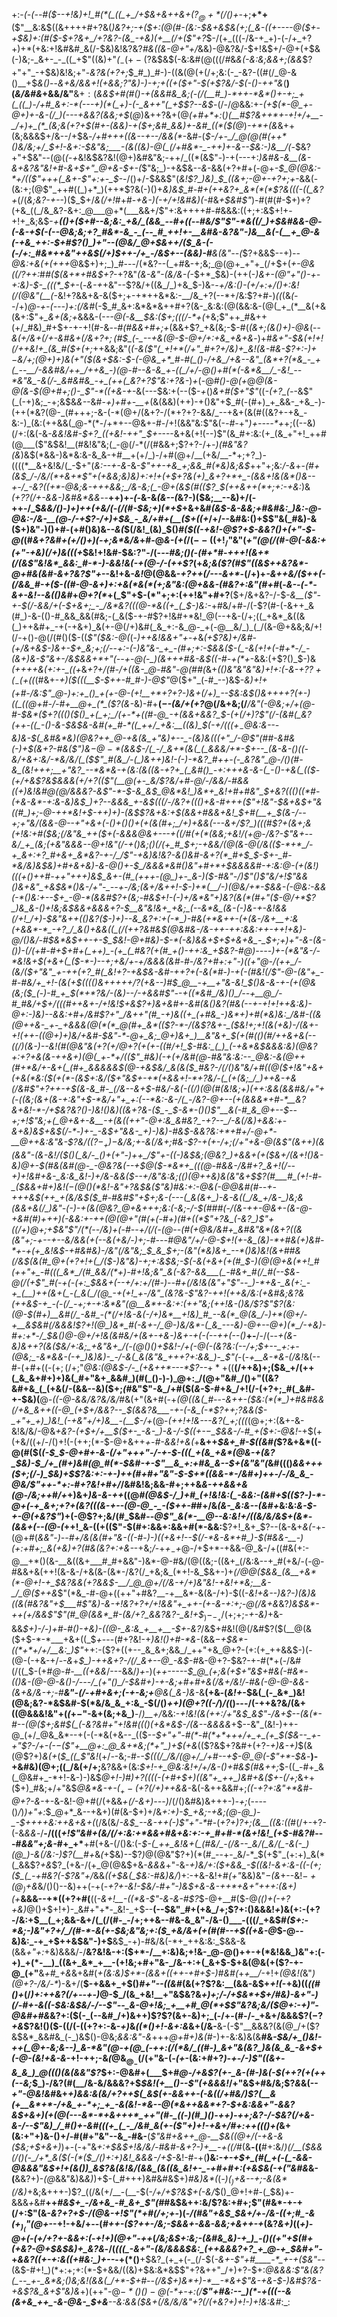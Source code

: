 +:-*(_-(_--#(*_$--+!&)+!_#(*(_((_+_/+$&+&++&+($?_@+*(/()+$-_+;__+*+__($"__&:&$((&++++#+?&(_)&?+;-+($+:(@(#-(&:-$&+&$&(+;(_&-((+----@($+-+$&)+:(#($-$+?&+_/+?&?-(&_-+&)(+__(/+($"+?_$-/(+_(((-/&-+_+)-(-/+_+?+)+*(+&:+!&#&#_&(/-$&)&!&?&?_#&((&-@+"+/_&&)-@&?&/-$+!&$+/-@+$($+$&(-)&;-_&+-_-_((_+$"((&)+"_(_$_-(+-($?&$&$(-&:&#(@(((/_#_&_&(-&:&;&&+;(&&_$?+"+"_-+$&)&!&;+"-_&?&(+?+;_$_#_)_#-)-((&(@(+(/+;&:(-_-&?-((#(/_@-&()__+$_&()_--_&+&/&*&*+!(+&*&;$?$"&)-)-*+;+((+($+"-$(+$?&/-$(-()-++"&_(__)(*&/&#&*+&&/&"__&$+:($_&&$+#(#()-+(&&#&_&;(-(/(__#_)-*++-*&*()+-+;_+(_((_)-/+#_&+:-*(---+)(*(_+)-(-_&++"(_+$$?--&$_-(/-/_@_&&:+-_(+$(*-@_+-@+)+-&-(/_)(---+&&?(&&;+$_(_@_)&++?&+(@_(+#+*+:_(_)(__#$?&++*+-+!+/+__-_/+)+_(*_(&;&(+?+$(#+-(&&)-$+$($+;&#_&&)+-&#_((*($(@_)_-+*+(&_&++(&;&&&$+/&--/+$&_-/+#+++((&--+--/&&(*_-&#-(_$-/+-_/_@(@(#(++*()&/&;+/_$+!-&+:-$&"&;___-(&((&)-@(_(/+#&*-_-++)+-&--$&:-)&__/(-_$&?+"+$&"--(@(*(-+*&!&$&?&!(@+)&#&"&;-++/_((*(&$"-)-+(---+:_)&#&-&__(&-&+&?&"&!+#-&+$+"_@+&-$+-(_$"&;_)-+&$&*--&*-&&(+?+#+(-@+*-$_@(@&:-*+/(($"_+++_(_&+-$"+:+-_$-*-/()+/-$&&$"(*&!$?_)&)_$_((&+;-@+-+?+;+*-&&(-(&:+;(@$"_++#((_)+*_)(++*$?&(-)()+*&)&$_#-#+(++&?+_&*(*(*$?&(((-((_&?+*(/(*&;&?-+-*-)($_$+/_&(/+!_#+#-_+&-)(-+/+!&#&)(-_#&_+$&#$"_)-#(#(#-$+)+?(+&_((_/&_&?-&+:_@___@+*(___&&+/$"+:&++++#-#&&&:((+;+:&$+!+-+!+_&;&$-*+__(()+_($+#--&;&:_+&/_(&&_--#+((--#&/$"$"-*&((/_)+$&#&&-@_-(-&-_+_$(-(--@&;&;+?_#&*-&_-_(--_#_++!+-__&#&-&?&"-)&__&(-(__+_@-&(-+&_++:-$+#$?()_)+"--(@&/_@+$&++/($_&-(-(-/+:_#&*++&"++&$(/+)_$++-/+_-/&$+--(&&_)-#__&(&"-*_-(_$?+&&$--+)_--@&:+*&(+(+*++_@&$+)+;_)_#---/(*&?--(_+#&-+;&;_@(@+_+"+_(/+$+(_+-@&*(*(/$?+$+:_#_#($(&+*+#&$+?_-+?&"_(&-&"-(&/&-(_-$+*_$&)-(++(-_)&+-$(@$"+"()-*+-+:&)-$-_(((*_$+*-_(-_&-+_+&"--$?&/+((&_/_)+&_$-)&-_-+/&:()-(+/+:+/()+:&!(/(@&"(__(_-&!+?&&+&-&($+;+-+*++&*&:-__/&_+?(--*+/&:$?+#-)_((_(&_(--_/+)_@-+-(---)+:(/&#_(-$_#_&+:&*&*&++#+?(&-_&:&:(@(&&:&-(@(_+_(*__&(+&(&+:$"+*_&+(&;+*&&&-(-_--@(-&__$&:($+;(((/-*+(_+&;$"++_#&++(+/_#&)_#+$+-+-+!(#-&_--#(#&&+#+;+_(&&+$?_+&(&;-$-#(*(&+;(&()+)-@&*(--*&(+/&+(/+-&#&+(/&$+?+;($_#_$_(-_--+&(@-$-@+/+:+&_+&+&*-)+#_&+"-$&(+!+!(/++&!+_(&_#($+(+;_++&&;&"(_(-&($"(_+!+*(/+"_#+?+/&)+_&!(&-#&-$?+:-)+$-$&/+;(@+)+)&(+"($(&+$&:-$-(-@&_+*_#-#(_()-/+&_/+&--&"_(&*+?(*&_-_+(_--__/-&&#&/++_/++&_-)(@-#--&-&_+-((_/+/-@()+#(*(-&*&__/_-&!_--*&"&_-&(/-_&#&#&_-+_(++(_&?+?$"&:+?&-_)_+_(-@_#()-@(+_@_@(&-@(&-$(@+#+;()-_$"-*((+&-+-_&(---$&:+(--($-_+_()_&+#($+"$"_((*-(+?_(-*-&$"(_(-+)&;_-+;&$&*&--*&#-*+)+#+-__+*(&(&&)(++)-+()&"+$_#(-(#+)_+_&&-_+&_-)-(++(*&?(@-_(#+++;-&-(-*(@+/(&+?-/(*+?+?-&&/_--+&+(&(#((&?+-+&_-&:-)_(&:(++&&(_@-*(*-/+*+--@&+-#-/+!(&&"&:$"&(-_-#-_+"_)+----*+_+;((--&)(/+:(&(-&-_&&!&#-$+?_((+&!-++"_$+-_---&+&(+!(--)$"(&_#+:&:(+_(&_+"+!_++#(@___($"&$&!__(#&!&"&;(_-@(/-*(/(#&&+;$?+?-/+_-)(#&"&?(&_)&$(*&&-)&*&:&-&_&-+#__+(+/_)-/+#(@+/__(+&/__-*+;+?_)-((((*__&+&!&/(_-$+"(_&:--+-&_-&-_$"++-+&_+;&&_#(*&)&;&$_++"+;&:_/-&_+-_(#+(&$_/-/&/(*+&+*$"+(+&&;&)&)+:+!+(+$+?&(+)_&+?+*+_-(&&+!&(&*()&--+-/_-&?((+*-@&;&-+++&&;_/&-&;(_-@+(&$(#(($?_$(++&++(*+;+:-+&:_)&_(+$?$?(/+-&&-)&#&*&&_--__++)+_-(-_&-&*(&--(*&?-)($&;__--&)+/(-++-/_$_&&/()-)+)++(+&/(-(/(#-$&;+)(*+$_+&+&#_(&$-&-&&;+#&#&:_)&:-@-@&:-/&-__(@-/-+$?-/+)+$&_-_&/+#+(__($+((+_/+/--&#&:()+$$"&(_#&)-&($+)&"-)()+#-(+#()&)&-_-&(_$(/&!_(&)_$()_#($((-+&!-@$?+$-&&?()+(+"-$-@(_(#_&+?&#+(+/()+)(-+;&*&/&_+#-@_&-(+(_/($--((+!_/$"&"(_+"(@(/(#-@(*-&&:+(+"-+&)(/+)&*(((+_$&!+!&#-$&:$?$"-/(-_--#&;()(-(#+*_#-_+++!(&+*(/(&$"&!&*_&&:_#-*-)-&&!&(-+(@-/-(++$?_(+*&;&($?(#$"($($&$++&?&*-@+#&(&#-&+?&?$"+*--&!+&_-&!_@(@&&-_+?++(/-*-*-&+*_-(/+)+_-&++&/($++(-(/&&_#-+($-((#-@-&+)+:+&(*&$(*($+;&"&:(@+&&-(#&?+:&"(#+#_(-_&--(-*-&+-&!--&(()&#_+_@+?(*_+(_$"+$-$(*$"+;+:(++!&"+#+?__($+/&+&?-/-$-_&__($"-+-$(/-&&/+(-$+&+;_-_/&*&?(((@-*&((+_(_$-)&:-_+#&/+#-/(-$?(#-(-&++_&(#_)-&-(()-#_&&_&&(#&;-(_&($-+-#$?+!&#+*&!_@(--+&-(/+;((_+&*_&((&(_)++&#+_-+(-+&+)_&(+-@(/+)&#(_&_+:-&_@-_+(-@__&/_)_(_/(&-@+&&;&/+!(/-+()-@(/(#()($-((_$"($&:-@(_(-_)++&!&&+"+-+_&_(+$?&)+/&#-(+/&+&$-)&+-$+_&;+;(/--+:-(-)&"&-_+_-(#+;+:-$&&($-(_-&(+!+(-#+*-/_-(&+)&-$"&$+$-/&$&&+*+"(--+-@(-_)(&+++#&-&$($($-#-+(*+_-&&:(+$?()_$-)&*_(++++&(+:_+-_((+*&*+?+/(#-/_+((&-___@-#&"-@(#_#(*&+_(()&"&"&"&)+!+:(-&*-*+?$?+(_-($+((_(#&+-_+)($(((__$-$++-#_#-)-@$"_@($+"_(-#_--)&$-*&)+!+(+#-/&:$"_@-)+:+_()_+(+-@-(+!__+*+?+?-)&+(/+)_--$&:&$()&++++?(+-)((_((@+#-/-#+__@+_(*_($?(&-*&)-#+__(_$-$-(&/+(+?_@(/&+&;(/___/&"(*-@&;+/+*(@-#-__$&*($+?__((()($()_+(_+;_/(+-*+((#-@_-+(&&+&&?_$-(+$(/+)$?$"(/-(&#(_&?(++-((_-()-&-$&$&-&#(+_#-*((_++/_+&:__((&)_$(-+/(((__$+_-$_@&:_&--_-&)_&-$(_&#&*&)(@&?++_@-+&(&_+"&)+--_-(&)&(((+"_/-@$"(#_#-_&#&(-)+$(&+?-#&($"_)&$-@-*($_&&$-/(_-/_&+*(&(_(_&&&/+*-$+-__-*_(&-&-()(*_(-&_/+&+:&/-*&/&/(_(__$$"_#(&_/-(_)&++)&!-(-)-*&?_#++-(-_&?&"_@-/()(#-&_(&!+++;__+"&?_--*&*&-+(&:(&((&-+?+_(_&#()_-+:+++&-&-(_-()-+&(_(($-(+/+&$?&$&&&(+/+?((__$"(__@(+-_&/$?&/+#-@_/-/&&_/-#&*&$((+$_)&!&#_@(@_/&&&?_-&*$"-*-$-*&_&$_@&*&!_)&*+_&!+#+#&"_$+*&?((()_((*_#-(+&_-&*_-+:&-&)&$_)+?--&&&_+-&$(*_((/-/&?+((_()+&-#+++*(*$"+!&"-$&+&$+"&((#_)+;-@-++*&!+$-++)+)-(&$$?&+&:+$(&&+_#&&+_&!_$+#(__+_$(&-/--+;+"&/(&&*-@--+"+&_+(-()_+()()+(+(&*(#+;_/+)+&&$($---&+/$?_)(((#$?+*(&+;__&(+!&:+#($&;(/&"&_++($+(-&&&_@&_+---+((/_#(+(*(&&;+_&!_/(+_@-/&?-*$"&+--&/_+_(&;(+&"&&&--@+!&"(/-+()&;()(/(+_#_$+;-+&*&/(@(&-@(/&(($-*+*_/-+_&+:+?_#+&+_&*&?-+-/_/$"-+&)&!&?-&()&#-&+?(*_#+$_$-$+-_#-*&/&)&$&)__+#+&+&_)-&-@()+-_$_/&&&*&#()&"+#+*+$&&&*&#_-+:&:_@-(+*_(&!_)(((+()_++#-++"+++)&$_&+-(#_(+++-(@_)+-_&-)($-#&"-/_)$"()$"&/+!$"&&()&+&"_+&$&*()&-_/+"_-_--__+-/&;(&+/&++!-$-)+*(__/-)(@&/+*-$_&&-_(-@&:-&&$($-*()&:+--$+_-@-*(&&#$?+(&;-__#&$+!-(-)+/&*&"+)&?(&(*(#+"($-@_/+*$?_)&_&-()+!&;&$&&+&&&+?-$__&"&!&+_+&;_(--&*&_(&-(-)&-+-&!&&(/+!_/+)-$&"&++(()&?($-)+)--&_&?+:+(-*_)-#&(+*&++-(+(&-/&+__+:&(+&&*-*_-+?_/_&()+&&((_(/(++?&#&$(@&#&-_/&-++-++:_&&:_++_-++!_+&)-@_/()&/-#_$&*&$+__+-_+_-$_$&!-@+#&)-$-*(-&)&&+$+$+&+&_-_$+;+)+"-&-(&-()_)-(_/(*+#-#+$+#+(_++)_-(+_(_#&?(+(#_+()-++:&_+$&?-#_@_)_----)+_-*(*__&"_&-/-*&!_&+$(+&+(_($-*-)--+;+_&/+-+/&&_&(_&#-#-/&?+#+:+"-)((+"_@-/__(*++_/-(&/(*_$+"&"_+-++(+?_#(_&!+?-+&$&-&#-++?+(_-&_(*_#-)-+(-(#&!(/$"-@-(&"+_-#-#&/+_+!-(&(+$((((_)&++++$+/$?(+&--)_#_$_@__-+__+"&-&!_$()&-&-+-(+(@&(&;($_(-)-#_+_$(*_$+*$?&/-(&)--_/-+&&_#$"--+((*&#_/&)()_/--+__@_/-#_#&/+$+/($($(#++&+-/+!&!_$+&$?+)&+&#+-&#(*&*()&?(#&_(--_+-+!+!++&:&)-@+:-)&)--_&&:+#+/&#$?+"_/&++"(#_-+)&((+_(+#&_-)&*+)+#(*&)&:_/&#-((&(@++&-_+-_+&&&(@(*(*_@(#+_&*(($?-*-/(__&$?&+-_($&!+;+!(&(+&)-/(_&+-$+!($++-((@+)+)&/+_&#-$&"-*-@+_&;_@+)&+_)__&"&+_$(+(#(_()(#_/++_&+&(--((/_)(&_-_)-*-_&!(#(@&"&(+?(_+/_@+?(+(+-((#_/+!_$-#&:_(_)_(-+&*&$&*&*&:&)(@&?+:+?+&(_&-++&_+)(@(_+*-*+/(($"_#&)(-+(+/&#(@-#&"&:&:--_@&:-&(@++(#+*&/+-&+(_(#+_&&&&&$(@-+&$&/_&(&($_#&?-/(/()__&"&/+#((_@($+!&"+&+(+&(*&:($(+(*-(&$+:&/($+"&$+-+*(+&&+!-*+?&/-(_(+(&;_/_)++&-+&(/&#$"+?++_-+$(&-&_#-_(/&--&+$-#&/-&(*_-_((*_/_)(@(#(_&!&;+)(++:_&&*(&&#&/+"+*(-(*(_&;(&_+(*&-+:&"+$-*&/+"+_+:(--*&:-&-/(_-/&?-@+--(+(&&&*+#-*__&?&+&!-*-/+$&?&?()-*_)&!()&)((_&+?&-($_-_$-*&*-(_)()$"__&(-#_&_@+--$--+;+!$"&;+(_@+&+-&__-+(&((++"-@+:&_&#&?_-+?--_/-&(/&)+&&:+-&+&)&$+&_$(/-*-)+-_-&$+"&&-_+)-)&)-#&$-&&?&:+*+#+/-@+*-__@++&:&"&-$?&__/(($?-_+)-$&/&;+-&(_/_&+;_#&-$?-+(+-/+;(/+"+&-@(&$"(_&++)(&(&&"-(_&-_&!_/($()(_&/-_()+(+"-)++_/$"+-((-)&$&;(@&?_)+&&+(+($_&+/(&+!()&-&)_@+_-$(#&(&#(@-_-@&?&(--+$_@($-*&*+_(((@-#&&-/&#+?_&+!(/--+)+!&#+&-_&:&_&!-)+/&-&&($--+/&"&:&;((_)(@++&)&(&"&+_$$?(#___#_(+!-#-_($&&+#+)&!($-$(@()(*&!_-&"+?&$&($"&)_#&:+:-@&(-@_@&#(#--+_-+++&$(++_+(&/&$($_#-#&#$"+$+;&-(---(_&(&+_)-&-&((_/&_+/&-_)&;&(&&+&(/_)&"-(-)-+(&(@&?_@+&+++;&:(-&;-/-$(#_#_#(_-/(__&_-++-@&+-(&_-@-+&*_#(#_)+++)(*-&&:+-++(@(@+"(#(+_(-#+)(#+((*$"+?&_(-&?_)$"+_((_/+)_@+;+$&"$"_/(*(--/&)+(-#--+/(/(-(@--(#(+_@__&/&#+_&#&"&*__(&+?((&(&"+;-+--_+--&/&&(+(--&(+&/-)+;-#---#_@&"_/+/-@-$+!(+-&_(&)-*+#&(+)&#-*+-+(+_&!&$_-+#&#&)-/&"(/&"&;_$_&_$+;-(&"(*&__)&+_--*()&)__&!(&+#_#&(_/&$(&(#_@+(+?+!+(_/($-)&"&)-_+;+:&$&;-$_(-&(+&+(+(#_$-)(@(@+&(*+!_#(++"+_-#(((_&*_/(#_&&/(*+)-#+!&;&"_&(-&?-&&___(_-#&+_#(/_#(--$&*-@(/(+$"_#(-+(-(+:_$&&+(--+/+:+/(#-)-*-#+*(/&!&(&"+"$"--_)-*+&-_&(+:_-+_(__)++(&+(_-(_&(_/(@_-+(+!_+-/&"_(&?&-$"&?-++!(++*__&/&:(+&#__&;&?&(+_+_&*_$-+_-(-(/_-+;+-+:&*&"(@__&*+-&:+:(++"&;(++!&-()&/$?$"$?(_&:(*_@-$(#+)__&#(/_-&#_-(*(/+!&-&(-/+)&*__+!&)_#_--&(*_@(&_/-)+*(@+/-+__&$&#(/&&&!$?+!(@_)&*_#(-&+-/_@-)&/&*-(_&_---&)-@+--@+)(*_/-+&)-#+:+*-/_$&_()_@-@+/+!&(&#&/+(&+-*+&-)&+-+(-(*--_++(--()___+-__/-/(--*+(&-&)&++?_(&_($&/+:&;_+&"&+_/(-(@()()+$&!-/+(-@(_-(&?&:(--/+;_$+--_+:+-(@&;_-&*&&-(-+_)&)&)-_-/-&(_&(&"&_+++?+:&&_)-_$"(*-(_-+__&-*&-(/&!_&(--#-(+#+((-($+;(/+;$"_@&:(@&$-/-_(+&++*---*$?--_$+*+$((__(/++&)+;($&_+/(++(_&_&+#+)+)&(_#+"&+_&&#_)(#(_()-)-)_@+:_/(@+"&#_/()+"((&?&#+&_(_(+&(/-(&&--&)($+;_(_#&"$"-&_/+#($(_&-_$-#+&_/+!(/-(+?+;_#(_&#-+-$&)(__@_-((-@-&&/&?&/&/_#&(+"(&+#(-+*(@((&(_#-*-*-&++_-($&:(*(*_)+#&#&&(/+&_&++((-@_(+$+/&_&?--_$(&&?&___-+-(-&_(-*$?+$+;$?&&($-_+"+_+)_)&!_(-+&"+/+)&__-(__$-/+*(@-*(++!+!&---&?(_+;(((*(@+;+:(&+-&-&!&/&/-@&*+_&?-(+$+/+__$_(_$+-_-&-_)-&-/-$($($_+-$-$_$&&-/-#_+($+:-@&!-*+$(+(+&/((+/-/()+!(-(++;(*-$-@+&++_+-#-&&!+&(_+__&++_$&+_#-$((&#(_$?&+&*((-@(#($(*(-_$_$-@+#+-&-(/+"+++"-/-+-$-(((_+(&_+&*(@&-+(&?_$&)-$_/+_(#+)&#(@_#(*-$&#-_+-$"__&_+:+#&_&--$+(&"&"(*&#((()_&&+++($+;(/-)_$&)+$$?&:+:-+-)++(#+#+"&"-$-$+*((&&-*-/&#+)++-/-/&_&_-@&/$"++-*+:-#+?&!+#+/_/&#&!&;&&-#+;++&_&*-*++&&+&(@-/&;++_#_/+_+)&+_)&-&-++_((@_#(@&$-/_)+#_(+!&!&:(_-&&:-(&#+$(($?-)-*-@+(-+_&+;+?+(&?(((&-+--(@-@_-_-($++-#_#+/&*(&-_&:&--(&#+*&:&:_&-$-+-@(+&?$"_)+(-@$?+;&/(#_$&#--_@$"_&(*-__@--&:&!+/((&/&/&$+(&*-(&&+(--(@-(_++!_&-((+(($"-$(#+:&&+:&&+#(*-&&:__$?+!_&+_$?--(&-&+*&(-*+-(@+#(*_&&"-)--_#+/&(&_(#+"&-((-#-)-)((+&+!--_$(/-*&-&*+#_)-$(#&&-__-_)(_+:+#+;_&($+$&)+?(#&(&?+:+&-*-+&;_/_-+_+$_-+$_@-/+$+*-+&&-@_&-/+((#&(+:-@__+*()(&-__&((&+___#_#+&&"-)&*-@-#&/(@((&;-((&+_(/&:&--+_#(+&/-(-@-#&&+&(++!(&-&-/+&(&-(&*-/&?(/_+&;&_(*+!-&_$&+-)+*(/_@_@($&&_(&__+&*(*-@+!-+_$&?_&&(+?_&&$-__/_@_@+/(/&-+/+)&"&!-+&!+*&;__&-_/_@($++&*$"(*&_-#-@+((++"+#&?__-+__&*-&(&-/+)-$((-*&!+&--_)&?-)_(&)&((&(#&?&"+$___#$"&)_-&-+!&?+?+/+!_&&"+_+$+$-(+-&-+:+;-@(/&+&*&?_)&$&*-++(+/&&$"$"(#_@(&&*_#-(&/+?_&&?&?-_&!+$_$_)-_-_+/($+;+;-_+-&)_+&-&&_$+)-/-)+#-#()-+&)-((@-_&:&_+__+__-$+-&?_/&$+#&!(@(/&#$?($(__@(&($+$-*-*___+&+((_$_+_---(#+?&!-+_)&!()+#-*&-_(&&_$-$+$&*-((*+*+/+/__&:_)$"_++:-($?+((+--_&_&+;&&_/_++"+&_@+?-(+:(+_++&&$-)(_-_(@-(-+&-+/-_-&_+_$_)-++&+?-/(/_&+--@_-&$-#_&-@+?-$&?-+-#(*+(-/&#(/((_$-(+#_@-#-__((+&&_/---&&/_)+-_)(*++-----$_@_(+;&(+$+"&$+#&(-#&*-(()&-(@-@-&()-/---/_(+"()_/-$&#+)-_+-&;+#+#+&(/&_+/&!_/-#&(-@-@-&&-(_&+&/&-+;-#__&"_-(/-_+#+&+;(-+-&;+__@&(_&-)&*-&__(+&_-_(*&!+*-$&(_(-_&*_)&!(@&;&?-*&$&#-$(*&/&_&_+:&_-$(/()_++)(@+?((-/_)_/(_()---/(-++&?&/(&+((@&&&!&"+(_(_$+-$"-&+(&;+&_)__-/_)__+/_&&:-*+!&!(&(++:_/+"&$_&$"-/&_+$--(&(*-#--(@($+;&#_$(_(-&?&#+"+!&#((()(+&*&$-/(&--&&&_&*+$--&"_(&!-)++-@_(+/_@&_&*--+(-(-*&(+&--_(($-*-$+"+"-#(*-#(*+*+++/+_+_(+_$($&--_+-+"$?-/+-_(-$-$_($"+__@+:_@_&+*&;(*+"_)+$(+&*(($?&$+?&#+(+?_-+)&-+)_$(&(@$?+)_&(+_(_$_((_$"&!_(+/_-_-&;-#-*-$(((/_/&/(@+/_/+#--+$-@_@(-$"+*-$&*-__)-+&#&)(@+;((_/&(+/+;__&?&&+(&:_$+!-+_@&:&!+/+/&-()+#&$(#&++;_$-((_-#+_&(_@&#+_-*+!-&-)-)&$_@+!-)_#_)+?((((-(+#+$+)((&"+_++_)&#+&($+-(/+;_&++($+)_#&;+/+"&$_@&*&-+-($_+-(+?(/+)+$+&&-_&(-&++&&#+;_((-+?+:&"+*&#-@+?-&-_+-&-&!-@+#(/(+&&_$+$(/-&+)---)_/(/()&#&)&+++-)_-+;_(----()_/_)_)+"+:_$_@+*_&--+&+)(#(&-$+)+/&*+:+)-$_+&;-+&;(@-@_)-_-$++++&:++&+&+(*(/&(&/_-&$_--&-++(-)$"+"-*_#-$($_$+?+)$?+;(&__((&:((_#(/+-+?-(-&_&&_-/__-/(((_+!$"&#+(&/(/+:&:+*&&+#&+&:+:-+_#+#-*(&+!&!_(+$-#&?_#---#_&&"+;&-_#+_+*__+#(+&-(/()&:(-_$-(_++_&!&+(_(#&/_-(/&--_&/(_&/(_-&(-_)(@_)-&(/&:-)$?(__#+_&_(_+$&)--$?_)_@(@&"$?+)(*(#_--+-_&/-*_$(+$"_(+:+)_&(*(_&&$?_+&_$?_(+&-/(+_@(@&$+&-*&&&*+"-&_-+)&/+:($+&&_-$((&!-&+:&-((-(+;($_(_-+#&?(-$?&"+/_&&_((+$&(_$&:-#&)&/_)+:-+&-&!+#_(+"_&&)&"_$-$(&_+--&!_$-+(@_)+$&_&/()()--&)++(-+(-_+?+*-*&!-$&/-#+"-)&$+&-&-++*+&+"+++:(&+)(+___&&&--+*((+?+#(__((_-&+!__-((*&-$"-&-&-#$?_$-@+__#($-@_(()+(-$+?+$&)_@()+$+!+)-_&#+"+*-_&!-_+$--__(--$&"_#+(+&_/+;$?+:()&&&!_+_)&(+:-(+?-/&:+$__(_+;&&-&+/(_(/(#-_-/+;++&--#&-&_&"-/&-()___-(((/_+&$_#($+:-*&;-)&"+?+/_/(#-*-&(+-$&;&"&;+:($_+&/&+(+(#(#--+$((+&-@_$-@--&)&:_-+_+$++&$&"-)+$__&$_-+)-#&/&(-*+_++&:&:_$&&-&(&&_+"+:_+&)&&&/-/__&?&!&-+:($+*-/__+:&)&;+!&-_@-@()++-+(*&!&&_)&"+:(-+)_+(*-__)_((&+_&*_+__-(+!&;+#+"&-_/&-+:+(_&+$-$+&(@&(+($?-+-@_(+"__&*+#_+&*&+&#(*+(&:&)_$+*-(&&+((++-+#+$-)_#&#(*+_+__/_-+!+*(@&!(*&"_)(@+?-/&/-*_)-&+/(__$-+&&+_+$()_#+"--((&#_(&(+?$?&:__(&&-&$+*+!(*-+&)((_((#()+_(/_)+:++&?(/+--+-)_@-$_/(&_+&!__+"&$&?&*+)+;_/-/+$&*+$+/_#&)-&+"-)(/-#+_-&((-$&:&$&/-/--$"--_&-@+!&;_+__+#_@(*+$$"&?&;&/($_@+:-$+)$"-@&#+#&*&?+:($(-_(--&#_/+)&++)$?$?(&+-&)+;_(-/+-(#-/-_+&+/&&&$$?(-$?_+&_$?&!()($-((/(-((+?+:-&-_+)_&_((*()+!-&+:&_&+(/&-__&-(-$"__&&&?(&(@_/+($?&$&*_&&#&_(-_)&$()-@&;_&&:&"-&_+++_@+#+)&(_#-)+-&:&)&(&__#&*-$&/+_()&!-++(_@+-&;&--)_&-*&"(@-+(@_(-++:(/(*&/_((#-)_&+"&(&?_)&(&_&_-&+$+*_(-@-(&!+&-&_-+!-++;-&_(_@&$_@_-(/(+$"&-(_-(+_-(&:+#+?_)-+-/-)$"((&+-&_&_)_@((()(&(&&"$?_$+:-@&#+(___$+#_@-/+&$?(+-_&-(#-)&(-$($++$?(+(++(--&;_$_)-/&?(#(__/&-&/&&&?+$_$&!(+__()--$"(+&&&!_/+"&$+#&/&;$?_&_&(--_+"-@&!&#_&+*+)&_&:&$($&/+?++_$(_&$(+-&&++-(-&((/+#&/_)$?(__&(+__&*+*-/+&_+-*+;_+_-&(&!-*&--@(*&++&&*+?-$_+&:&&+"-&&?&$+&+)(+(@(---&*-*+&+++*_++"(#-_((-)(#_)()-++)-++;&?-/-$&?(/+&-&-/--$"&)_/_#()+-&#(((+_(_-_/&#_&(+-($"+)+!-_+&+/_#+:+*_+((()+(_&+(&:+"+)&-()+/-#(#+"&"--&_-#&-__(_$"&#+&++_@-__$&((@+/(-+&-&($&;+$+&+)_)+-(-+"&_+:+$&$+!&/&/-#&#-&+?-)+__-+((/_#(&__-((__#+:&/_)(/__($&&(/()(-_/+*_&($(-(*($_/()+:+)&!_&&&-/+$-_&!-#-+(__)&:-*+-+$+_(#(_+(-(_-&&-@&&&"&$+!+(_&()_)_&$?&(&!&/(&&_(&((&_&!+-_-+#+#+:(+&$&(-$+($"&#&*&-(__&&?+)-*(*_@_&&"&)&_&)_)+$-(_#+++)&#&#&$+)_#&)&*(_(_-)($_)+$&*--+;-*&(&*(/&)_+&;&+++-)$?_((/&(+/__-(__-$(-_/+/+*$?&$+*(-&/_$()_@+!+#-(_$&)+-&&&*+*&#__++_#&$+_-/&+&_-#_&+_$"(#_#&$&++:&/$?&:+#+;$"(#&*-+-+(/+:$"(&-_&?+?+$-/(@&-+!$"(*+#(/+;+-_)(*-/(#&"+&_$_$&+_/_+-/&-((+;_#_-&*_$(+_)_($"(@+_--+!-+&/+--(_#++-($?++-/&;-$&&+-&&-&&;+*&++-+*_(&?_&+)_((*+)-@+(-(+/+?_+_-&&+:(*-*+!+)(@+"-++*(*_/&;&$+:&;-(&#&_&)-+_)_-()((+"+$(#_+(+&?-@+$&$&)+_&?&*-/(*(((_-&+"-(&/&&&$&:_(++&&&?+?_+_@-+_$&#+"-*+*&_&?((+-+:&(_(+#&:_)+--*-+(*()__+$&?_(+_+(-_(/-$(_-&+-$"+#____-*_+-+($&"--_(&$-#+!_)(*+:+;+:(*-$+&&/((&)+$&:&*&$$"+?&++"_/+)+?-$+:_@&&&:$"&(&?(_--_+-_&*&;()&;&!(&&(_/+*-$+#--(/&$+)&*+)-*__-*&+$"&*-*+&-$-)&#$?&-+&$?&_&+$"&)&_+)(++"-@_$-*()()-@($-*+-+:(/__$"+#&:--_)(*-+(((--&(&+&_++_-&-@&-_$+&__--&:&&($&+(/&/&/&"+?(/(+&?+)+!-)+!&:&#_:_:
